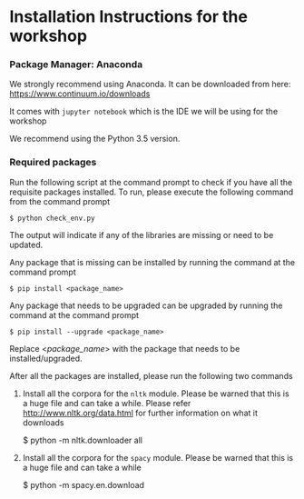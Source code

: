# Installation Instructions for the workshop


### Package Manager: Anaconda

We strongly recommend using Anaconda. It can be downloaded from here:
https://www.continuum.io/downloads

It comes with `jupyter notebook` which is the IDE we will be using for the workshop

We recommend using the Python 3.5 version.

### Required packages

Run the following script at the command prompt to check if you have all the requisite packages installed.
To run, please execute the following command from the command prompt

    $ python check_env.py

The output will indicate if any of the libraries are missing or need to be updated. 

Any package that is missing can be installed by running the command at the command prompt

    $ pip install <package_name> 

Any package that needs to be upgraded can be upgraded by running the command at the command prompt

    $ pip install --upgrade <package_name> 


Replace <*package_name*> with the package that needs to be installed/upgraded. 

After all the packages are installed, please run the following two commands

1. Install all the corpora for the `nltk` module. Please be warned that this is a huge file and can take a while. Please refer http://www.nltk.org/data.html for further information on what it downloads

    $ python -m nltk.downloader all

2. Install all the corpora for the `spacy` module. Please be warned that this is a huge file and can take a while

    $ python -m spacy.en.download




